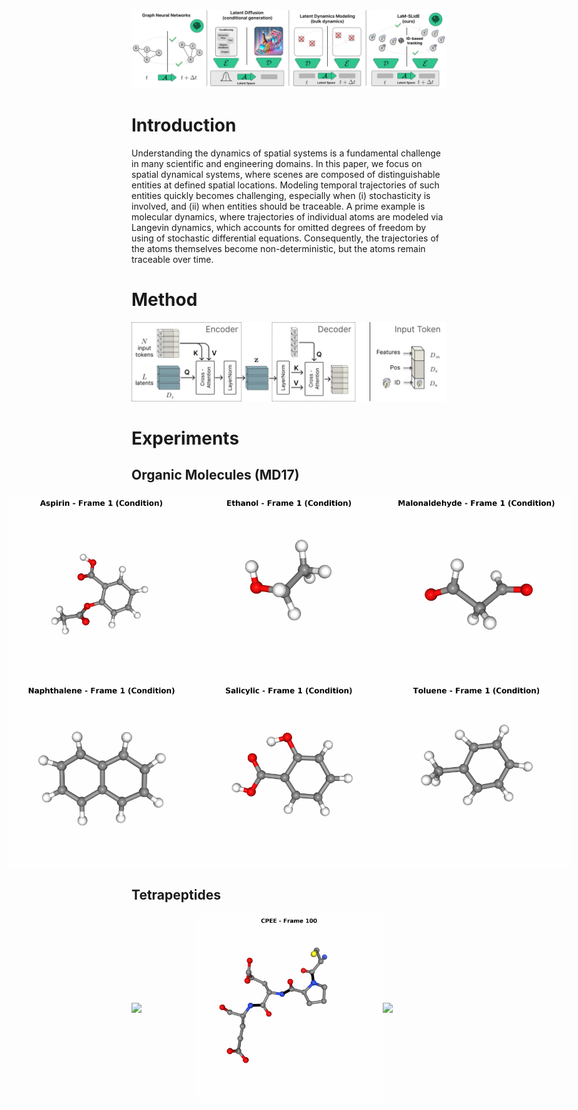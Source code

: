 <img src="assets/overview.svg" />

# Introduction
Understanding the dynamics of spatial systems is a fundamental challenge 
in many scientific and engineering domains. In this paper, we focus on spatial dynamical systems, where scenes are composed of distinguishable entities at defined spatial locations. 
Modeling temporal trajectories of such entities quickly becomes challenging, especially when (i) stochasticity is involved, and (ii) when entities should be traceable. 
A prime example is molecular dynamics, where trajectories of individual atoms 
are modeled via Langevin dynamics, which accounts for omitted degrees of freedom 
by using of stochastic differential equations. Consequently, the trajectories of the atoms themselves 
become non-deterministic, but the atoms remain traceable over time.  

# Method

<p align="center">
  <img src="assets/method.svg" />
</p>


# Experiments

## Organic Molecules (MD17)

<div style="display: flex; justify-content: center;align-items: center;">
  <img src="assets/aspirin.gif" width="300" />
  <img src="assets/ethanol.gif" width="300" />
  <img src="assets/malonaldehyde.gif" width="300" />
</div>
<div style="display: flex; justify-content: center;align-items: center;">
  <img src="assets/naphthalene.gif" width="300" />
  <img src="assets/salicylic.gif" width="300" />
  <img src="assets/toluene.gif" width="300" />
</div>

## Tetrapeptides

<div style="display: flex; justify-content: center;align-items: center;">
  <img src="assets/APWF_text.gif" width="300" />
  <img src="assets/CPEE_text.gif" width="300" />
  <img src="assets/SDFS_text.gif" width="300" />
</div>

